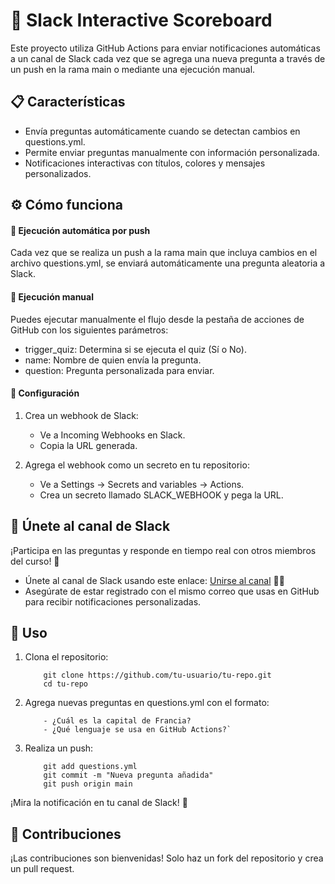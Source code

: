 # 🚀 Slack Interactive Scoreboard
Este proyecto utiliza GitHub Actions para enviar notificaciones automáticas a un canal de Slack cada vez que se agrega una nueva pregunta a través de un push en la rama main o mediante una ejecución manual.

## 📋 Características
- Envía preguntas automáticamente cuando se detectan cambios en questions.yml.
- Permite enviar preguntas manualmente con información personalizada.
- Notificaciones interactivas con títulos, colores y mensajes personalizados.
## ⚙️ Cómo funciona
#### 🔄 Ejecución automática por push
Cada vez que se realiza un push a la rama main que incluya cambios en el archivo questions.yml, se enviará automáticamente una pregunta aleatoria a Slack.

#### 📝 Ejecución manual
Puedes ejecutar manualmente el flujo desde la pestaña de acciones de GitHub con los siguientes parámetros:

- trigger_quiz: Determina si se ejecuta el quiz (Sí o No).
- name: Nombre de quien envía la pregunta.
- question: Pregunta personalizada para enviar.
#### 🔑 Configuración
1. Crea un webhook de Slack:

	- Ve a Incoming Webhooks en Slack.
	- Copia la URL generada.
	
2. Agrega el webhook como un secreto en tu repositorio:
	- Ve a Settings → Secrets and variables → Actions.
	- Crea un secreto llamado SLACK_WEBHOOK y pega la URL.
	
	
## 💬 Únete al canal de Slack
¡Participa en las preguntas y responde en tiempo real con otros miembros del curso! 🚀

- Únete al canal de Slack usando este enlace: [Unirse al canal](https://githubactions-k3n8492.slack.com/archives/C08F46XFL2D) 
🔗🔗
- Asegúrate de estar registrado con el mismo correo que usas en GitHub para recibir notificaciones personalizadas.


## 🚀 Uso


1. Clona el repositorio:
	```
		git clone https://github.com/tu-usuario/tu-repo.git
		cd tu-repo
	```

2. Agrega nuevas preguntas en questions.yml con el formato:
	```
		- ¿Cuál es la capital de Francia?
		- ¿Qué lenguaje se usa en GitHub Actions?`
	```

3. Realiza un push:
	```
		git add questions.yml
		git commit -m "Nueva pregunta añadida"
		git push origin main
	```

¡Mira la notificación en tu canal de Slack! 🎉

## 🤝 Contribuciones
¡Las contribuciones son bienvenidas! Solo haz un fork del repositorio y crea un pull request.